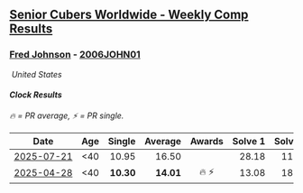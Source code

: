 <style>table {white-space: nowrap;}</style>
<link rel="stylesheet" type="text/css" href="/scw-comp/css/flags.css" />

## [Senior Cubers Worldwide - Weekly Comp Results](/scw-comp/results/)
### [Fred Johnson](README.md) - [2006JOHN01](https://www.worldcubeassociation.org/persons/2006JOHN01?event=clock)

<i class="flag flag-US" />&nbsp;United States

#### Clock Results

<span style="white-space: nowrap;">🔥 = PR average</span>, <span style="white-space: nowrap;">⚡ = PR single</span>.

| Date | Age | Single | Average | Awards | Solve 1 | Solve 2 | Solve 3 | Solve 4 | Solve 5 | Video |
| :--: | :--: | --: | --: | :--: | --: | --: | --: | --: | --: | :-- |
| [2025-07-21](../../results/2025-07-21/clock.md) | <40 | 10.95 | 16.50 |  | 28.18 | 11.56 | 24.67 | 10.95 | 13.26 | [Desktop](https://www.facebook.com/frederick.g.johnson/videos/24303615122592149) / [Mobile](https://m.facebook.com/frederick.g.johnson/videos/24303615122592149) |
| [2025-04-28](../../results/2025-04-28/clock.md) | <40 | **10.30** | **14.01** | 🔥 ⚡ | 13.08 | 18.62 | 16.48 | 12.47 | **10.30** | [Desktop](https://www.facebook.com/frederick.g.johnson/videos/1062785612380344) / [Mobile](https://m.facebook.com/frederick.g.johnson/videos/1062785612380344) |


<!-- Global site tag (gtag.js) - Google Analytics -->
<script async src="https://www.googletagmanager.com/gtag/js?id=UA-86348435-3"></script>
<script>window.dataLayer = window.dataLayer || []; function gtag() {dataLayer.push(arguments);} gtag('js', new Date()); gtag('config', 'UA-86348435-3');</script>
